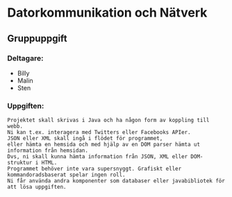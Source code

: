 # Datorkommunikation och Nätverk
## Gruppuppgift
### Deltagare:
* Billy
* Malin
* Sten

### Uppgiften:
```
Projektet skall skrivas i Java och ha någon form av koppling till webb.
Ni kan t.ex. interagera med Twitters eller Facebooks APIer.
JSON eller XML skall ingå i flödet för programmet,
eller hämta en hemsida och med hjälp av en DOM parser hämta ut information från hemsidan.
Dvs, ni skall kunna hämta information från JSON, XML eller DOM-struktur i HTML.
Programmet behöver inte vara supersnyggt. Grafiskt eller kommandoradsbaserat spelar ingen roll.
Ni får använda andra komponenter som databaser eller javabibliotek för att lösa uppgiften.
```
